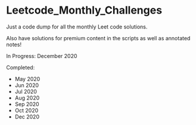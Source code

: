 # Leetcode_Monthly_Challenges
Just a code dump for all the monthly Leet code solutions. 

Also have solutions for premium content in the scripts as well as annotated notes!

In Progress:
December 2020

Completed:
* May 2020
* Jun 2020
* Jul 2020
* Aug 2020
* Sep 2020
* Oct 2020
* Dec 2020
